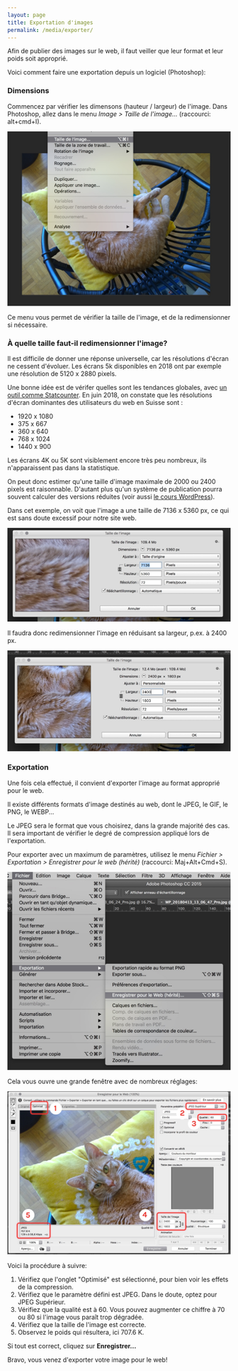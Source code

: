 ```yaml
---
layout: page
title: Exportation d'images
permalink: /media/exporter/
---
```


Afin de publier des images sur le web, il faut veiller que leur format et leur poids soit approprié.

Voici comment faire une exportation depuis un logiciel (Photoshop):

### Dimensions

Commencez par vérifier les dimensons (hauteur / largeur) de l'image. Dans Photoshop, allez dans le menu *Image > Taille de l'image...* (raccourci: alt+cmd+I).

![](/cours-media/img/1-image-resize.jpg)

Ce menu vous permet de vérifier la taille de l'image, et de la redimensionner si nécessaire.

### À quelle taille faut-il redimensionner l'image?

Il est difficile de donner une réponse universelle, car les résolutions d'écran ne cessent d'évoluer. Les écrans 5k disponibles en 2018 ont par exemple une résolution de 5120 x 2880 pixels.

Une bonne idée est de vérifer quelles sont les tendances globales, avec [un outil comme Statcounter](http://gs.statcounter.com/browser-version-market-share/all/switzerland/#monthly-201804-201806-bar). En juin 2018, on constate que les résolutions d'écran dominantes des utilisateurs du web en Suisse sont :

- 1920 x 1080
- 375 x 667
- 360 x 640
- 768 x 1024
- 1440 x 900

Les écrans 4K ou 5K sont visiblement encore très peu nombreux, ils n'apparaissent pas dans la statistique.

On peut donc estimer qu'une taille d'image maximale de 2000 ou 2400 pixels est raisonnable. D'autant plus qu'un système de publication pourra souvent calculer des versions réduites (voir aussi [le cours WordPress](https://cours-web.ch/wp/images)).

Dans cet exemple, on voit que l'image a une taille de 7136 x 5360 px, ce qui est sans doute excessif pour notre site web.

![](/cours-media/img/2-image-resize.jpg)

Il faudra donc redimensionner l'image en réduisant sa largeur, p.ex. à 2400 px.

![](/cours-media/img/3-resize.jpg)

### Exportation

Une fois cela effectué, il convient d'exporter l'image au format approprié pour le web.

Il existe différents formats d'image destinés au web, dont le JPEG, le GIF, le PNG, le WEBP...

Le JPEG sera le format que vous choisirez, dans la grande majorité des cas. Il sera important de vérifier le degré de compression appliqué lors de l'exportation.

Pour exporter avec un maximum de paramètres, utilisez le menu *Fichier > Exportation > Enregistrer pour le web (hérité)* (raccourci: Maj+Alt+Cmd+S).

![](/cours-media/img/4-export-for-web.jpg)

Cela vous ouvre une grande fenêtre avec de nombreux réglages:

![](/cours-media/img/5-export.jpg)

Voici la procédure à suivre:

1. Vérifiez que l'onglet "Optimisé" est sélectionné, pour bien voir les effets de la compression.
2. Vérifiez que le paramètre défini est JPEG. Dans le doute, optez pour JPEG Supérieur.
3. Vérifiez que la qualité est à 60. Vous pouvez augmenter ce chiffre à 70 ou 80 si l'image vous paraît trop dégradée. 
4. Vérifiez que la taille de l'image est correcte.
5. Observez le poids qui résultera, ici 707.6 K.

Si tout est correct, cliquez sur **Enregistrer...**

Bravo, vous venez d'exporter votre image pour le web!
